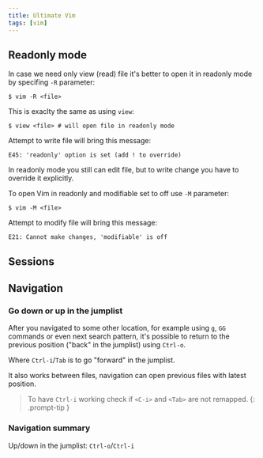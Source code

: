 ```yaml
---
title: Ultimate Vim
tags: [vim]
---
```


## Readonly mode

In case we need only view (read) file it's better to open it in readonly mode by specifing `-R` parameter:

```console
$ vim -R <file>
```

This is exaclty the same as using `view`:

```console
$ view <file> # will open file in readonly mode
```

Attempt to write file will bring this message:

```
E45: 'readonly' option is set (add ! to override)
```

In readonly mode you still can edit file, but to write change you have to override it explicitly.

To open Vim in readonly and modifiable set to off use `-M` parameter:

```console
$ vim -M <file>
```

Attempt to modify file will bring this message:

```
E21: Cannot make changes, 'modifiable' is off
```

## Sessions



## Navigation

### Go down or up in the jumplist

After you navigated to some other location, for example using `g`, `GG` commands or even next search pattern,
it's possible to return to the previous position ("back" in the jumplist) using `Ctrl-o`.

Where `Ctrl-i`/`Tab` is to go "forward" in the jumplist.

It also works between files, navigation can open previous files with latest position.

> To have `Ctrl-i` working check if `<C-i>` and `<Tab>` are not remapped.
{: .prompt-tip }

### Navigation summary

Up/down in the jumplist: `Ctrl-o`/`Ctrl-i`

